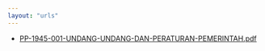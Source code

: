 ```yaml
---
layout: "urls"
---
```

* [PP-1945-001-UNDANG-UNDANG-DAN-PERATURAN-PEMERINTAH.pdf](PP-1945-001-UNDANG-UNDANG-DAN-PERATURAN-PEMERINTAH.pdf)
